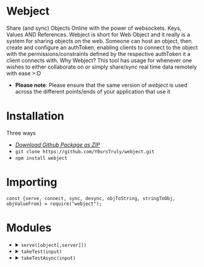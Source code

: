 # Webject
Share (and sync) Objects Online with the power of websockets. Keys, Values AND References. Webject is short for Web Object and it really is a system for sharing objects on the web. Someone can host an object, then create and configure an authToken, enabling clients to connect to the object with the permissions/constraints defined by the respective authToken it a client connects with. Why Webject? This tool has usage for whenever one wishes to either collaborate on or simply share/sync real time data remotely with ease >:D
<br>
- **Please note**: Please ensure that the same version of *webject* is used across the different points/ends of your application that use it
# Installation
Three ways
- *[Download Github Package as ZIP](https://github.com/Y0ursTruly/webject/archive/refs/heads/main.zip)*
- `git clone https://github.com/Y0ursTruly/webject.git`
- `npm install webject`
# Importing
```
const {serve, connect, sync, desync, objToString, stringToObj, objValueFrom} = require("webject");
```
# Modules
<ul>
  <li>
    <details>
      <summary><code>serve([object[,server]])</code></summary>
      <ul>
        <li><b>Description: </b>Creates a websocket and returns methods for configuring <code>authTokens</code> to share objects</li>
        <li><b>Returns: </b>
<pre>{
  authTokens, //Map
  addListener, //function
  endListener, //function
  addToken, //function
  endToken, //function
  lock, //function
  unlock, //function
}</pre>
        </li>
        <li><b>Arguments: </b>
          <ul>
            <li><b>object </b><code>object (default is {})</code>The default object that will be served when <code>addToken</code> is called without a specified object</li>
          </ul>
          <ul>
            <li><b>server </b><code>instance of http.createServer</code>The server(instance of [http.createServer](https://nodejs.org/api/http.html#httpcreateserveroptions-requestlistener)) that the websocket will be existing on, or one created on port 8009</li>
          </ul>
        </li>
      </ul>
    </details>
  </li>
  <li>
    <details>
      <summary><code>takeTest(input)</code></summary>
      <ul>
        <li><b>Description: </b>This function solves a cryptographic quiz based on the string input given</li>
        <li><b>Returns: </b>
<pre>string that looks like garbage but is the SOLUTION of the given cryptographic quiz(the correct buffer)</pre>
        </li>
        <li><b>Arguments: </b>
          <ul>
            <li><b>input </b><code>string</code> A string which is a cryptographic quiz</li>
          </ul>
        </li>
      </ul>
    </details>
  </li>
  <li>
    <details>
      <summary><code>takeTestAsync(input)</code></summary>
      <ul>
        <li><b>Description: </b>To avoid hanging the process that called it, this runs the takeTest function in a worker thread</li>
        <li><b>Returns: </b>
<pre>string that looks like garbage but is the SOLUTION of the given cryptographic quiz(the correct buffer)</pre>
        </li>
        <li><b>Arguments: </b>
          <ul>
            <li><b>input </b><code>string</code> A string which is a cryptographic quiz</li>
          </ul>
        </li>
      </ul>
    </details>
  </li>
</ul>
